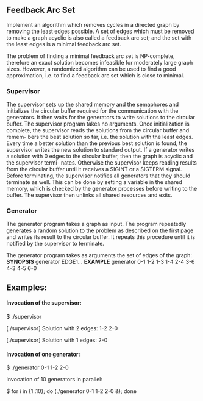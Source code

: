 ## Feedback Arc Set

Implement an algorithm which removes cycles in a directed graph by removing the least edges possible. A set of edges which must be removed to make a graph acyclic is also called a feedback arc set; and the set with the least edges is a minimal feedback arc set.

The problem of finding a minimal feedback arc set is NP-complete, therefore an exact solution becomes infeasible for moderately large graph sizes. However, a randomized algorithm can be used to find a good approximation, i.e. to find a feedback arc set which is close to minimal.

### Supervisor

The supervisor sets up the shared memory and the semaphores and initializes the circular buffer required for the communication with the generators. It then waits for the generators to write solutions to the circular buffer.
The supervisor program takes no arguments.
Once initialization is complete, the supervisor reads the solutions from the circular buffer and remem- bers the best solution so far, i.e. the solution with the least edges. Every time a better solution than the previous best solution is found, the supervisor writes the new solution to standard output. If a generator writes a solution with 0 edges to the circular buffer, then the graph is acyclic and the supervisor termi- nates. Otherwise the supervisor keeps reading results from the circular buffer until it receives a SIGINT or a SIGTERM signal.
Before terminating, the supervisor notifies all generators that they should terminate as well. This can be done by setting a variable in the shared memory, which is checked by the generator processes before writing to the buffer. The supervisor then unlinks all shared resources and exits.

### Generator

The generator program takes a graph as input. The program repeatedly generates a random solution to the problem as described on the first page and writes its result to the circular buffer. It repeats this procedure until it is notified by the supervisor to terminate.

The generator program takes as arguments the set of edges of the graph:
**SYNOPSIS**
generator EDGE1...
**EXAMPLE**
generator 0-1 1-2 1-3 1-4 2-4 3-6 4-3 4-5 6-0

## Examples:
#### Invocation of the supervisor:

$ ./supervisor

[./supervisor] Solution with 2 edges: 1-2 2-0

[./supervisor] Solution with 1 edges: 2-0

#### Invocation of one generator:

$ ./generator 0-1 1-2 2-0

Invocation of 10 generators in parallel:

$ for i in {1..10}; do (./generator 0-1 1-2 2-0 &); done
